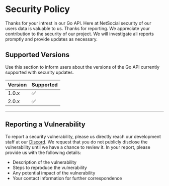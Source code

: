 # Security Policy

Thanks for your intrest in our Go API. Here at NetSocial security of our users data is valuable to us. Thanks for reporting. We appreciate your contribution to the security of our project. We will investigate all reports promptly and provide updates as necessary.

## Supported Versions

Use this section to inform users about the versions of the Go API currently supported with security updates.

| Version | Supported          |
| ------- | ------------------ |
| 1.0.x   | :white_check_mark: |
| 2.0.x   | :white_check_mark: |

---

## Reporting a Vulnerability

To report a security vulnerability, please us directly reach our development staff at our [Discord](https://discord.com/invite/DcUX2pMta4). We request that you do not publicly disclose the vulnerability until we have a chance to review it. In your report, please provide us with the following details:

-   Description of the vulnerability
-   Steps to reproduce the vulnerability
-   Any potential impact of the vulnerability
-   Your contact information for further correspondence

